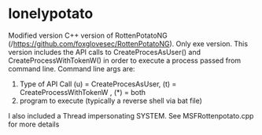 # lonelypotato
Modified version C++ version of RottenPotatoNG (/https://github.com/foxglovesec/RottenPotatoNG). Only exe version.
This version includes the API calls to CreateProcesAsUser() and CreateProcessWithTokenW() in order to execute a 
process passed from command line.
Command line args are:
1) Type of API Call (u) = CreateProcesAsUser, (t) = CreateProcessWithTokenW , (*) = both
2) program to execute (typically a reverse shell via bat file)

I also included a Thread impersonating SYSTEM. See MSFRottenpotato.cpp for more details

